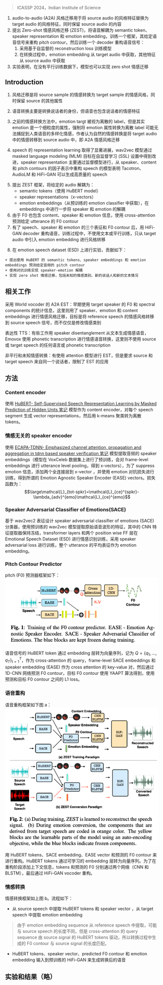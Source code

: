 > ICASSP 2024，Indian Institute of Science
<!-- 翻译 & 理解 -->
<!-- The problem of audio-to-audio (A2A) style transfer involves replac- ing the style features of the source audio with those from the target audio while preserving the content related attributes of the source audio. In this paper, we propose an efficient approach, termed as Zero-shot Emotion Style Transfer (ZEST), that allows the trans- fer of emotional content present in the given source audio with the one embedded in the target audio while retaining the speaker and speech content from the source. The proposed system builds upon decomposing speech into semantic tokens, speaker representations and emotion embeddings. Using these factors, we propose a frame- work to reconstruct the pitch contour of the given speech signal and train a decoder that reconstructs the speech signal. The model is trained using a self-supervision based reconstruction loss. During conversion, the emotion embedding is alone derived from the target audio, while rest of the factors are derived from the source audio. In our experiments, we show that, even without using parallel train- ing data or labels from the source or target audio, we illustrate zero shot emotion transfer capabilities of the proposed ZEST model using objective and subjective quality evaluations. -->
1. audio-to-audio (A2A) 风格迁移用于将 source audio 的风格特征替换为 target audio 的风格特征，同时保留 source audio 的内容
2. 提出  Zero-shot 情感风格迁移 (ZEST)，将语音解耦为 semantic token、speaker representation 和 emotion embedding，训练一个框架，其给定语音信号来重构 pitch contour，然后训练一个 decoder 重构语音信号：
    1. 采用基于自监督的 reconstruction loss 训练模型
    2. 在转换过程中，emotion embedding 从 target audio 中获取，其他特征从 source audio 中获取
3. 实验表明，在没有平行训练数据下，模型也可以实现 zero shot 情感迁移

## Introduction
<!-- Artificial emotional intelligence [1] encompasses methods that en- able machines to understand and interact with human expressions of emotions. The style transfer approach to manipulating emotion, given a source and target data sample, is the task of converting emo- tion in the source sample to match the emotional style of the target sample while retaining rest of the attributes of the source. While the task has shown promising results in image domain [2], the applica- tions in audio domain is more challenging [3, 4]. In this paper, we explore the task of emotion style transfer in speech data. -->
1. 风格迁移是将 source sample 的情感转换为 target sample 的情感风格，同时保留 source 的其他属性
<!-- Voice conversion of speech primarily explored converting the speaker identity of a voice [5]. However, speech also contains infor- mation about the underlying emotional trait of the speaker in vary- ing levels [6]. The initial frameworks using Gaussian mixture model (GMM) [7], hidden Markov model [8] and deep learning [9] based conversion approaches have recently been advanced with generative adversarial networks (GAN) [10] and sequence-to-sequence auto en- coding models [11]. -->
2. 语音转换主要是转换说话者的身份，但语音也包含说话者的情感特征
<!-- In many of the prior emotion conversion approaches, the emo- tion targets are treated as discrete labels. However, emotion is a fine-grained attribute which has varying levels of granularities [6]. Forcing the emotion attribute to a small number of discrete target la- bels may not allow the models to capture the wide range of diverse and heterogeneous sentiments elicited in human speech. Hence, we argue that the most natural form of emotion conversion is to trans- fer the emotion expressed in a target audio to the source audio, a.k.a A2A emotion style transfer. This motivation is also echoed in a re- cent work on A2A style transfer [12]. In spite of these efforts, audio- to-audio (A2A) style transfer in zero shot setting (unseen speakers and emotion classes) is challenging. -->
3. 之前的情感转换方法中，emotion targt 被视为离散的 label，但是其实 emotion 是一个细粒度的属性，强制将 emotion 属性转换为离散 label 可能无法捕捉到人类语音的多样化情感，作者认为自然的情感转换是将 target audio 中的情感转移到 source audio 中，即 A2A 情感风格迁移
<!-- On a separate front, representation learning of speech has shown remarkable progress in the recent years. The wav2vec [13] models have been improved with masked language modeling (MLM) objec- tives (for example, HuBERT [14]) in self-supervised learning (SSL) settings. The derivation of speaker representations have mostly been pursued with a supervised model [15]. Further, reconstructing speech from factored representations of speaker, content and pitch contours [16] has shown that models like Tacotron [17], AudioLM [18] and HiFi-GAN [19] allow good quality speech generation. -->
4. speech 的 representation learning 取得了显著进展，wav2vec 模型通过 masked language modeling (MLM) 目标在自监督学习 (SSL) 设置中得到改进，speaker representation 主要通过监督模型进行，从 speaker、content 和 pitch contours 的因子表示中重构 speech 的模型表明 Tacotron、AudioLM 和 HiFi-GAN 可以生成高质量的 speech
<!-- In this paper, we propose a framework called, zero shot emotion transfer - ZEST, which leverages the advances made in representa- tion learning and speech reconstruction. The proposed framework decomposes the given audio into semantic tokens (using HuBERT model [14]), speaker representations (x-vectors [15]), and emotion embeddings (derived from a pre-trained emotion classifier). Inspired by speaker disentangling proposed for speech synthesis [20], we also perform a single step of speaker and emotion disentanglement in the embeddings. Since pitch (F0) is also a component that embeds content, speaker and emotion, we investigate a cross-attention based model for predicting the F0 contour of a given utterance. Using the three representations (speech, speaker and emotion) along with the predicted F0 contours, the proposed ZEST framework utilizes the HiFi-GAN [19] decoder model for reconstructing the speech. Dur- ing emotion conversion, the proposed ZEST approach does not use text or parallel training and simply imports the emotion embedding from the target audio for style transfer. -->
5. 提出 ZEST 框架，将给定的 audio 解耦为：
    + semantic tokens（使用 HuBERT model）
    + speaker representations（x-vectors）
    + emotion embeddings（从预训练的 emotion classifier 中获取），在 embeddings 中进行一步将 speaker 和 emotion 的解耦
6. 由于 F0 也包含 content、speaker 和 emotion 信息，使用 cross-attention 预测给定 utterance 的 F0 contour
7. 有了 speech、speaker 和 emotion 的三个表征和 F0 contour 后，用 HiFi-GAN decoder 重构语音，训练过程中，不使用文本或平行训练，只从 target audio 中引入 emotion embedding 进行风格转移
<!-- The experiments are performed on emotion speech dataset (ESD) [21]. We also explore a zero shot setting, where an unseen emotion from a different dataset is used as the reference audio. Fur- ther, a setting where the source speech is derived from an unseen speaker is also investigated. We perform several objective and sub- jective quality evaluations and compare with benchmark methods to highlight the style transfer capability of the proposed framework. The key contributions from this work can be summarized as follows, -->
8. 在 emotion speech dataset (ESD) 上进行实验，贡献如下：
<!-- Proposinganovelframeworkforpredictingthepitchcontourofa given audio file using the semantic tokens from HuBERT, speaker embeddings and emotion embeddings.
• Enabling speaker-emotion disentanglement using adversarial training.
• Illustrating zero shot emotion transfer capabilities from unseen emotion categories, novel speakers and content. -->
    + 提出使用 HuBERT 的 semantic tokens、speaker embeddings 和 emotion embeddings 预测给定音频的 pitch contour
    + 使用对抗训练实现 speaker-emotion 解耦
    + 实现 zero shot 情感迁移，包括未知的情感类别、新的说话人和新的文本情况

## 相关工作
<!-- A2A EST Using World Vocoder: One of the earliest attempts for EST involved using the world vocoder, as proposed by Gao et al. [22]. This work used the statistics of F0 and spectral components from the target speaker before reconstruction using the decoder. Our work uses recent advances in speaker, emotion and content embed- dings for emotion style transfer. Further, we aim to transfer the emotion style from the reference speech to the source speech sig- nal rather than just modifying the emotion category. -->
采用 World vocoder 的 A2A EST：早期使用 target speaker 的 F0 和 spectral components 的统计信息，这里则用了 speaker、emotion 和 content embeddings 进行情感风格迁移，目标是将 reference speech 的情感风格转移到 source speech 信号，而不仅仅是修改情感类别
<!-- Expressive text-to-speech synthesis: The work by Li et al. [20] explored using speaker disentanglement for generating emotional speech from text. Similarly, Emovox proposed by Zhou et al. [6] used phonetic transcription for emotional voice conversion. How- ever, our work explores EST without using any linguistic or phonetic transcriptions of the source or target speech. -->
表达性 TTS：有些工作用 speaker disentanglement 从文本生成情感语音，Emovox 使用 phonetic transcription 进行情感语音转换，这里则不使用 source 或 target speech 的任何语言或 phonetic transcription
<!-- Non-parallel and unseen emotion conversion: Recent work by Chen et al. [12] explored using attention models for performing EST. However, this work forced the source and target speech to be from the same speaker, limiting the utility of the EST applications. -->
非平行和未知情感转换：有使用 attention 模型进行 EST，但是要求 source 和 target speech 来自同一个说话者，限制了 EST 的应用

## 方法

### Content encoder
<!-- The content encoder used in the proposed framework is the HuBERT SSL model [14]. The HuBERT model gives continuous valued vec- tor representations for each speech segment, which is subsequently converted into discrete tokens with a k-means clustering. -->
使用 [HuBERT- Self-Supervised Speech Representation Learning by Masked Prediction of Hidden Units 笔记](../../语音自监督模型论文阅读笔记/HuBERT-%20Self-Supervised%20Speech%20Representation%20Learning%20by%20Masked%20Prediction%20of%20Hidden%20Units%20笔记.md) 模型作为 content encoder，对每个 speech segment 生成 vector representations，然后用 k-means 聚类转为离散 tokens。

### 情感无关的 speaker encoder
<!-- The speaker embeddings for each audio file are extracted using a enhanced channel attention-time delay neural network (ECAPA- TDNN) [15] model. This model is pre-trained on 2794 hours and 7363 speakers from the VoxCeleb dataset [23], for the task of speaker classification. The model involves an utterance level pooling of the frame-level embeddings, called x-vectors. The x-vectors have been shown to encode emotion information [24, 25]. In order to suppress the emotion information, inspired by the disentanglement approach proposed in Li et al. [20], we add two fully connected layers to the x-vector model and further train the model with an emotion adversarial loss [26]. We refer to these vectors as the Emo- tion Agnostic Speaker Encoder (EASE) vectors. The loss function is given by -->
使用 [ECAPA-TDNN- Emphasized channel attention, propagation and aggregation in tdnn based speaker verification 笔记](../../声纹识别论文阅读笔记/ECAPA-TDNN-%20Emphasized%20channel%20attention,%20propagation%20and%20aggregation%20in%20tdnn%20based%20speaker%20verification%20笔记.md) 模型提取音频的 speaker embeddings（模型在 VoxCeleb 数据集上进行了预训练，会对 frame-level embeddings 进行 utterance level pooling，得到 x-vectors），为了 suppress emotion 信息，添加两个全连接层到 x-vector ，并使用 emotion 对抗损失进行训练，得到所谓的 Emotion Agnostic Speaker Encoder (EASE) vectors。损失函数为：
$$\large\mathcal{L}_{tot-spkr}=\mathcal{L}_{ce}^{spkr}-\lambda_{adv}^{emo}\mathcal{L}_{ce}^{emo}$$

<!-- SpeakerAdversarialClassifierofEmotions(SACE) -->
### Speaker Adversarial Classifier of Emotions(SACE)
<!-- A speaker adversarial classifier of emotions (SACE) classifier is de- signed based on the wav2vec2.0 representations [13], similar to the one proposed by Pepino et al. [27]. The wav2vec model, pre-trained on 300 hours (543 speakers) of switchboard corpus [28], is used for extracting features from the raw speech signal [29]. The con- volutional feature extractors are kept frozen while the transformer layers along with two position wise feed forward layers are trained for the task of emotion recognition on the Emotional Speech Dataset (ESD) [21]. The model is trained with speaker adversarial loss (the emotion classifier equivalent of Eq. 1). The representations averaged over the entire utterance are used as the emotion embedding. -->
基于 wav2vec2 表征设计 speaker adversarial classifier of emotions (SACE) 分类器，使用预训练的 wav2vec 模型提取原始语音波形的特征，其中的 CNN 特征提取器保持冻结，transformer layers 和两个 position wise FF 层在 Emotional Speech Dataset (ESD) 进行情感识别训练，采用 speaker adversarial loss 进行训练，整个 utterance 的平均表征作为 emotion embedding。

### Pitch Contour Predictor
<!-- The framework for the pitch (F0) predictor is shown in Figure 1. The HuBERT tokens for the speech signal are converted to an se- quence of vectors by means of an embedding layer. This sequence, denoted by Q = {q1 , .., qT }Tt=1 , is used as the query sequence for cross-attention. The frame-level SACE embeddings are added with speaker embedding (EASE) to form the key-value pair for the cross attention module [30]. This is followed by a 1D-CNN network to predict the F0 contour. The target pitch contour is the one derived using the YAAPT algorithm [31]. We use the L1 loss between the predicted and target F0 contour. -->
pitch (F0) 预测器框架如下：
![](image/Pasted%20image%2020240410163946.png)

语音信号的 HuBERT token 通过 embedding 层转为向量序列，记为 $Q=\{q_1,...,q_T\}_{t=1}^T$，作为 cross-attention 的 query，frame-level SACE embeddings 和 speaker embedding (EASE) 作为 cross attention 的 key-value 对，然后通过 1D-CNN 网络预测 F0 contour，目标 F0 contour 使用 YAAPT 算法得到，使用预测和目标 F0 contour 之间的 L1 loss。

### 语音重构
<!-- The speech reconstruction framework is shown in Fig. 2(a). For re- constructing the speech signal, the HuBERT tokens, SACE embed- ding, EASE vector and the predicted F0 contour are used. The Hu- BERT tokens are converted to a sequence of real-valued vectors with a learnable embedding layer. In order to add contextual information during the speech reconstruction phase, the tokens and F0pred are passed through two separate networks consisting of CNN layers and bidirectional long-short term memory (BLSTM) layers. Finally, all the components are passed through a HiFi-GAN vocoder [19] to re- construct the speech signal. More details of the HiFi GAN model are provided in Polyak et al. [16]. -->
语音重构框架如下图 a：
![](image/Pasted%20image%2020240410164230.png)

用 HuBERT tokens、SACE embedding、EASE vector 和预测的 F0 contour 来进行重构。HuBERT tokens 通过可学习的 embedding 层转为向量序列。为了在重构阶段添加上下文信息，tokens 和预测的 F0 分别通过两个网络（CNN 和 BLSTM），最后通过 HiFi-GAN vocoder 重构。

### 情感转换
<!-- The ZEST framework for emotion conversion is shown in Fig- ure 2(b). The HuBERT tokens and the speaker vector are extracted from the source speech while the emotion embeddings are derived from the target speech. The emotion embedding sequence, being extracted from the reference speech, may differ in length from the source speech. However, as the query sequence in the cross-attention (Figure 1) is driven by the HuBERT tokens of the source signal, the F0 contour generated during conversion will match the length of the source signal. The HuBERT tokens, speaker vector, predicted F0 contour and the emotion embedding are then used to generate the converted speech through the pre-trained HiFi-GAN model. The conversion phase does not involve any model training steps. -->
情感转换框架如上图 b。流程如下：
+ 从 source speech 中提取 HuBERT tokens 和 speaker vector ，从 target speech 中提取 emotion embedding
> 由于 emotion embedding sequence 从 reference speech 中提取，可能与 source speech 的长度不同，但是 cross-attention 的 query sequence 由 source signal 的 HuBERT tokens 驱动，所以转换过程中生成的 F0 contour 与 source signal 的长度匹配。
+ HuBERT tokens、speaker vector、predicted F0 contour 和 emotion embedding 输入到预训练的 HiFi-GAN 来生成转换后的语音

## 实验和结果（略）
